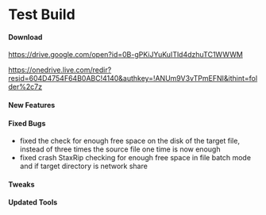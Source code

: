 # Test Build

#### Download

https://drive.google.com/open?id=0B-gPKiJYuKuITld4dzhuTC1WWWM

https://onedrive.live.com/redir?resid=604D4754F64B0ABC!4140&authkey=!ANUm9V3vTPmEFNI&ithint=folder%2c7z

#### New Features



#### Fixed Bugs

- fixed the check for enough free space on the disk of the target file, instead of three times the source file one time is now enough
- fixed crash StaxRip checking for enough free space in file batch mode and if target directory is network share

#### Tweaks



#### Updated Tools

